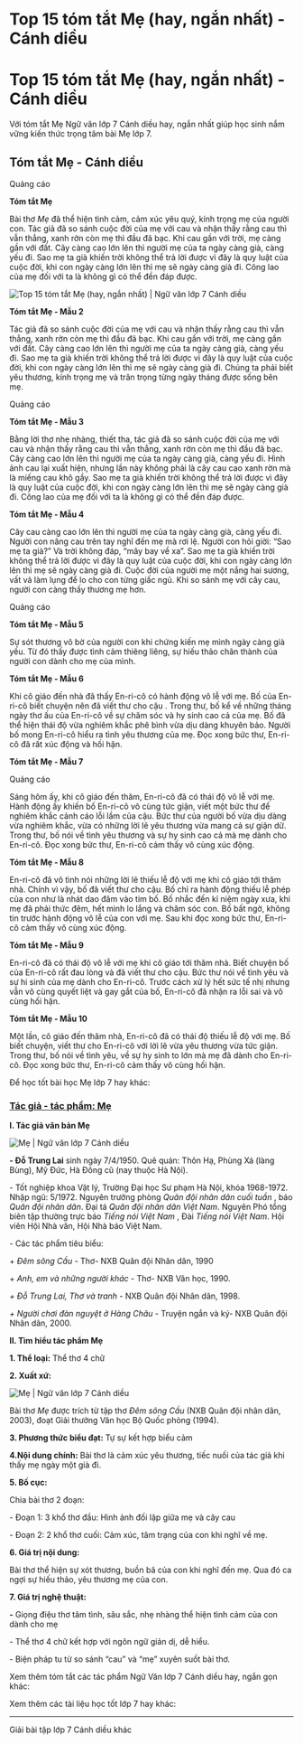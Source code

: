 # Top 15 tóm tắt Mẹ (hay, ngắn nhất) - Cánh diều

# Top 15 tóm tắt Mẹ (hay, ngắn nhất) - Cánh diều

Với tóm tắt Mẹ Ngữ văn lớp 7 Cánh diều hay, ngắn nhất giúp học sinh nắm vững kiến thức trọng tâm bài Mẹ lớp 7.

## Tóm tắt Mẹ - Cánh diều

Quảng cáo

**Tóm tắt Mẹ**

Bài thơ _Mẹ_ đã thể hiện tình cảm, cảm xúc yêu quý, kính trọng mẹ của người con. Tác giả đã so sánh cuộc đời của mẹ với cau và nhận thấy rằng cau thì vẫn thẳng, xanh rờn còn mẹ thì đầu đã bạc. Khi cau gần với trời, mẹ càng gần với đất. Cây càng cao lớn lên thì người mẹ của ta ngày càng già, càng yếu đi. Sao mẹ ta già khiến trời không thể trả lời được vì đây là quy luật của cuộc đời, khi con ngày càng lớn lên thì mẹ sẽ ngày càng già đi. Công lao của mẹ đối với ta là không gì có thể đền đáp được.

![Top 15 tóm tắt Mẹ \(hay, ngắn nhất\) | Ngữ văn lớp 7 Cánh diều](https://vietjack.com/soan-van-lop-7-cd/images/tom-tat-me.PNG)

**Tóm tắt Mẹ - Mẫu 2**

Tác giả đã so sánh cuộc đời của mẹ với cau và nhận thấy rằng cau thì vẫn thẳng, xanh rờn còn mẹ thì đầu đã bạc. Khi cau gần với trời, mẹ càng gần với đất. Cây càng cao lớn lên thì người mẹ của ta ngày càng già, càng yếu đi. Sao mẹ ta già khiến trời không thể trả lời được vì đây là quy luật của cuộc đời, khi con ngày càng lớn lên thì mẹ sẽ ngày càng già đi. Chúng ta phải biết yêu thương, kính trọng mẹ và trân trọng từng ngày tháng được sống bên mẹ.

Quảng cáo

**Tóm tắt Mẹ - Mẫu 3**

Bằng lời thơ nhẹ nhàng, thiết tha, tác giả đã so sánh cuộc đời của mẹ với cau và nhận thấy rằng cau thì vẫn thẳng, xanh rờn còn mẹ thì đầu đã bạc. Cây càng cao lớn lên thì người mẹ của ta ngày càng già, càng yếu đi. Hình ảnh cau lại xuất hiện, nhưng lần này không phải là cây cau cao xanh rờn mà là miếng cau khô gầy. Sao mẹ ta già khiến trời không thể trả lời được vì đây là quy luật của cuộc đời, khi con ngày càng lớn lên thì mẹ sẽ ngày càng già đi. Công lao của mẹ đối với ta là không gì có thể đền đáp được.

**Tóm tắt Mẹ - Mẫu 4**

Cây cau càng cao lớn lên thì người mẹ của ta ngày càng già, càng yếu đi. Người con nâng cau trên tay nghĩ đến mẹ mà rơi lệ. Người con hỏi giời: “Sao mẹ ta già?” Và trời không đáp, “mây bay về xa”. Sao mẹ ta già khiến trời không thể trả lời được vì đây là quy luật của cuộc đời, khi con ngày càng lớn lên thì mẹ sẽ ngày càng già đi. Cuộc đời của người mẹ một nắng hai sương, vất vả làm lụng để lo cho con từng giấc ngủ. Khi so sánh mẹ với cây cau, người con càng thấy thương mẹ hơn.

Quảng cáo

**Tóm tắt Mẹ - Mẫu 5**

Sự sót thương vô bờ của người con khi chứng kiến mẹ mình ngày càng già yếu. Từ đó thấy được tình cảm thiêng liêng, sự hiếu thảo chân thành của người con dành cho mẹ của mình.

**Tóm tắt Mẹ - Mẫu 6**

Khi cô giáo đến nhà đã thấy En-ri-cô có hành động vô lễ với mẹ. Bố của En-ri-cô biết chuyện nên đã viết thư cho cậu . Trong thư, bố kể về những tháng ngày thơ ấu của En-ri-cô về sự chăm sóc và hy sinh cao cả của mẹ. Bố đã thể hiện thái độ vừa nghiêm khắc phê bình vừa dịu dàng khuyên bảo. Người bố mong En-ri-cô hiểu ra tình yêu thương của mẹ. Đọc xong bức thư, En-ri-cô đã rất xúc động và hối hận.

**Tóm tắt Mẹ - Mẫu 7**

Quảng cáo

Sáng hôm ấy, khi cô giáo đến thăm, En-ri-cô đã có thái độ vô lễ với mẹ. Hành động ấy khiến bố En-ri-cô vô cùng tức giận, viết một bức thư để nghiêm khắc cảnh cáo lỗi lầm của cậu. Bức thư của người bố vừa dịu dàng vừa nghiêm khắc, vừa có những lời lẽ yêu thương vừa mang cả sự giận dữ. Trong thư, bố nói về tình yêu thương và sự hy sinh cao cả mà mẹ dành cho En-ri-cô. Đọc xong bức thư, En-ri-cô cảm thấy vô cùng xúc động.

**Tóm tắt Mẹ - Mẫu 8**

En-ri-cô đã vô tình nói những lời lẽ thiếu lễ độ với mẹ khi cô giáo tới thăm nhà. Chính vì vậy, bố đã viết thư cho cậu. Bố chỉ ra hành động thiếu lễ phép của con như là nhát dao đâm vào tim bố. Bố nhắc đến kỉ niệm ngày xưa, khi mẹ đã phải thức đêm, hết mình lo lắng và chăm sóc con. Bố bất ngờ, không tin trước hành động vô lễ của con với mẹ. Sau khi đọc xong bức thư, En-ri-cô cảm thấy vô cùng xúc động.

**Tóm tắt Mẹ - Mẫu 9**

En-ri-cô đã có thái độ vô lễ với mẹ khi cô giáo tới thăm nhà. Biết chuyện bố của En-ri-cô rất đau lòng và đã viết thư cho cậu. Bức thư nói về tình yêu và sự hi sinh của mẹ dành cho En-ri-cô. Trước cách xử lý hết sức tế nhị nhưng vẫn vô cùng quyết liệt và gay gắt của bố, En-ri-cô đã nhận ra lỗi sai và vô cùng hối hận.

**Tóm tắt Mẹ - Mẫu 10**

Một lần, cô giáo đến thăm nhà, En-ri-cô đã có thái độ thiếu lễ độ với mẹ. Bố biết chuyện, viết thư cho En-ri-cô với lời lẽ vừa yêu thương vừa tức giận. Trong thư, bố nói về tình yêu, về sự hy sinh to lớn mà mẹ đã dành cho En-ri-cô. Đọc xong bức thư, En-ri-cô cảm thấy vô cùng hối hận.

Để học tốt bài học Mẹ lớp 7 hay khác:

### [**Tác giả - tác phẩm: Mẹ**](https://vietjack.com/soan-van-lop-7-cd/tac-gia-tac-pham-me.jsp)

**I. Tác giả văn bản Mẹ**

![Mẹ | Ngữ văn lớp 7 Cánh diều](https://vietjack.com/soan-van-lop-7-cd/images/tac-gia-tac-pham-me.PNG)

**\- Đỗ Trung Lai** sinh ngày 7/4/1950. Quê quán: Thôn Hạ, Phùng Xá (làng Bùng), Mỹ Đức, Hà Đông cũ (nay thuộc Hà Nội). 

\- Tốt nghiệp khoa Vật lý, Trường Đại học Sư phạm Hà Nội, khóa 1968-1972. Nhập ngũ: 5/1972. Nguyên trưởng phòng _Quân đội nhân dân cuối tuần_ , báo _Quân đội nhân dân_. Đại tá _Quân đội nhân dân Việt Nam_. Nguyên Phó tổng biên tập thường trực báo _Tiếng nói Việt Nam_ , Đài _Tiếng nói Việt Nam_. Hội viên Hội Nhà văn, Hội Nhà báo Việt Nam. 

\- Các tác phẩm tiêu biểu: 

\+ _Đêm sông Cầu_ \- Thơ- NXB Quân đội Nhân dân, 1990 

\+ _Anh, em và những người khác_ \- Thơ- NXB Văn học, 1990. 

_\+ Đỗ Trung Lai, Thơ và tranh_ \- NXB Quân đội Nhân dân, 1998. 

_\+ Người chơi đàn nguyệt ở Hàng Châu_ \- Truyện ngắn và ký- NXB Quân đội Nhân dân, 2000. 

**II. Tìm hiểu tác phẩm Mẹ**

**1\. Thể loại:** Thể thơ 4 chữ

**2\. Xuất xứ:**

![Mẹ | Ngữ văn lớp 7 Cánh diều](https://vietjack.com/soan-van-lop-7-cd/images/tac-gia-tac-pham-me-111.PNG)

Bài thơ _Mẹ_ được trích từ tập thơ _Đêm sông Cầu_ (NXB Quân đội nhân dân, 2003), đoạt Giải thưởng Văn học Bộ Quốc phòng (1994). 

**3\. Phương thức biểu đạt:** Tự sự kết hợp biểu cảm

**4.Nội dung chính:** Bài thơ là cảm xúc yêu thương, tiếc nuối của tác giả khi thấy mẹ ngày một già đi. 

**5\. Bố cục:**

Chia bài thơ 2 đoạn:

\- Đoạn 1: 3 khổ thơ đầu: Hình ảnh đối lập giữa mẹ và cây cau

\- Đoạn 2: 2 khổ thơ cuối: Cảm xúc, tâm trạng của con khi nghĩ về mẹ. 

**6\. Giá trị nội dung:**

Bài thơ thể hiện sự xót thương, buồn bã của con khi nghĩ đến mẹ. Qua đó ca ngợi sự hiếu thảo, yêu thương mẹ của con.

**7\. Giá trị nghệ thuật:**

**-** Giọng điệu thơ tâm tình, sâu sắc, nhẹ nhàng thể hiện tình cảm của con dành cho mẹ 

\- Thể thơ 4 chữ kết hợp với ngôn ngữ giản dị, dễ hiểu. 

\- Biện pháp tu từ so sánh “cau” và “mẹ” xuyên suốt bài thơ.

Xem thêm tóm tắt các tác phẩm Ngữ Văn lớp 7 Cánh diều hay, ngắn gọn khác:

Xem thêm các tài liệu học tốt lớp 7 hay khác:

* * *

Giải bài tập lớp 7 Cánh diều khác
